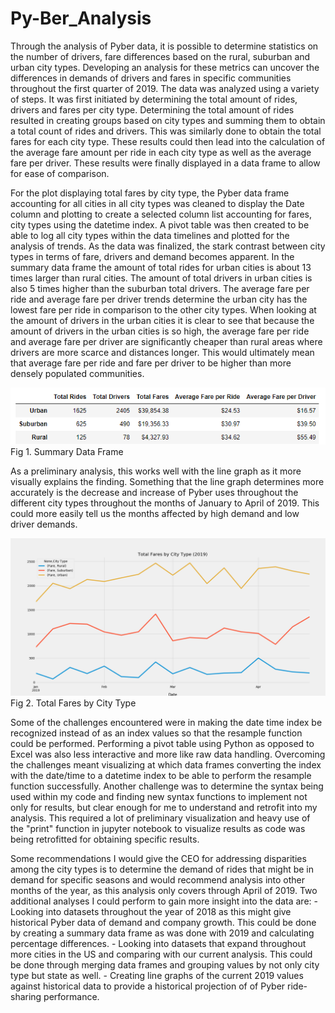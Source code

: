 # Py-Ber_Analysis

Through the analysis of Pyber data, it is possible to determine statistics on the number of drivers, fare differences based on the rural, suburban and urban city types. Developing an analysis for these metrics can uncover the differences in demands of drivers and fares in specific communities throughout the first quarter of 2019. 
The data was analyzed using a variety of steps. It was first initiated by determining the total amount of rides, drivers and fares per city type. Determining the total amount of rides resulted in creating groups based on city types and summing them to obtain a total count of rides and drivers. This was similarly done to obtain the total fares for each city type. These results could then lead into the calculation of the average fare amount per ride in each city type as well as the average fare per driver. These results were finally displayed in a data frame to allow for ease of comparison. 

For the plot displaying total fares by city type, the Pyber data frame accounting for all cities in all city types was cleaned to display the Date column and plotting to create a selected column list accounting for fares, city types using the datetime index. A pivot table was then created to be able to log all city types within the data timelines and plotted for the analysis of trends. 
As the data was finalized, the stark contrast between city types in terms of fare, drivers and demand becomes apparent. In the summary data frame the amount of total rides for urban cities is about 13 times larger than rural cities. The amount of total drivers in urban cities is also 5 times higher than the suburban total drivers. The average fare per ride and average fare per driver trends determine the urban city has the lowest fare per ride in comparison to the other city types. When looking at the amount of drivers in the urban cities it is clear to see that because the amount of drivers in the urban cities is so high, the average fare per ride and average fare per driver are significantly cheaper than rural areas where drivers are more scarce and distances longer. This would ultimately mean that average fare per ride and fare per driver to be higher than more densely populated communities. 

![](https://github.com/bbar12/Py-Ber_Analysis/blob/master/analysis/SummaryDataFrame.PNG)
Fig 1. Summary Data Frame

As a preliminary analysis, this works well with the line graph as it more visually explains the finding. Something that the line graph determines more accurately is the decrease and increase of Pyber uses throughout the different city types throughout the months of January to April of 2019. This could more easily tell us the months affected by high demand and low driver demands. 

![](https://github.com/bbar12/Py-Ber_Analysis/blob/master/analysis/TotalFaresbyCityType.png)
Fig 2. Total Fares by City Type

Some of the challenges encountered were in making the date time index be recognized instead of as an index values so that the resample function could be performed. Performing a pivot table using Python as opposed to Excel was also less interactive and more like raw data handling. Overcoming the challenges meant visualizing at which data frames converting the index with the date/time to a datetime index to be able to perform the resample function successfully. Another challenge was to determine the syntax being used within my code and finding new syntax functions to implement not only for results, but clear enough for me to understand and retrofit into my analysis. This required a lot of preliminary visualization and heavy use of the  "print" function in jupyter notebook to visualize results as code was being retrofitted for obtaining specific results. 

Some recommendations I would give the CEO for addressing disparities among the city types is to determine the demand of rides that might be in demand for specific seasons and would recommend analysis into other months of the year, as this analysis only covers through April of 2019. 
Two additional analyses I could perform to gain more insight into the data are:
	- Looking into datasets throughout the year of 2018 as this might give historical Pyber data of demand and company growth. This could be done by creating a summary data frame as was done with 2019 and calculating percentage differences. 
	- Looking into datasets that expand throughout more cities in the US and comparing with our current analysis. This could be done through merging data frames and grouping values by not only city type but state as well. 
	- Creating line graphs of the current 2019 values against historical data to provide a historical projection of of Pyber ride-sharing performance. 
